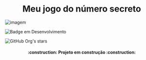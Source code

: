 <h1 align="center">  Meu jogo do número secreto </h1>

![imagem](https://github.com/user-attachments/assets/f7cb4197-6fce-48c2-a5aa-ee6543f1fabb)



![Badge em Desenvolvimento](http://img.shields.io/static/v1?label=STATUS&message=EM%20DESENVOLVIMENTO&color=GREEN&style=for-the-badge)

![GitHub Org's stars](https://img.shields.io/github/stars/camilafernanda?style=social)

<h4 align="center"> 
    :construction:  Projeto em construção  :construction:
</h4>
